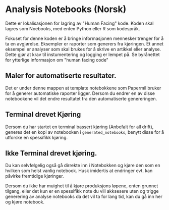 # Analysis Notebooks (Norsk)

Dette er lokalisasjonen for lagring av "Human Facing" kode. 
Koden skal lagres som Noebooks, med enten Python eller R som kodespråk.

Fokuset for denne koden er å bringe informasjonen mennesker trenger for å ta en avgjørelse.
Eksempler er raporter som generers fra kjøringen.
Et annet eksempel er analyser som skal brukes for å skrive en artikkel eller analyse.
Dette gjør at krav til instumentering og logging er lempet på.
Se byrånettet for ytterlige informasjon om "human facing code"

## Maler for automatiserte resultater.
Det er under denne mappen at template notebokkene som Papermil bruker for å generer automatiske raporter ligger.
Dersom du endrer en av disse notebookene vil det endre resultatet fra den automatiserte genereringen. 

## Terminal drevet Kjøring
Dersom du har startet en terminal bassert kjøring (Anbefalt for all drift), 
generes det en kopi av notebooken i `generated_notebooks`, 
benytt disse for å utforske en spessifikk kjøring. 

## Ikke Terminal drevet kjøring.
Du kan selvfølgelig også gå dirrekte inn i Notebokken og kjøre den som en hvilken som helst vanlig notebook.
Husk imidertis at endringer evt. kan påvirke fremtidige kjøringer. 

Dersom du ikke har muighet til å kjøre produksjons løpene, enten grunnet tilgang, 
eller det kun er en spessifikk note du vill akksesere uten og trigge generering av analyse notebooks da det vil ta for lang tid, 
kan du gå inn her og kjøre notebook.